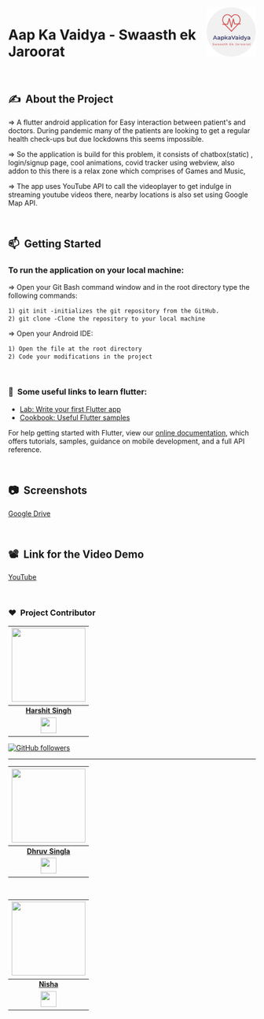 <img src="assets/images/logo.png" align="right" alt="Image" height="100" width="100" />


# Aap Ka Vaidya - Swaasth ek Jaroorat

<br>

## ✍&nbsp;  About the Project

=> A flutter android application for Easy interaction between patient's and doctors. During pandemic many of the patients are looking to get a regular health check-ups but due lockdowns this seems impossible.


=> So the application is build for this problem, it consists of chatbox(static) , login/signup page, cool animations, covid tracker using webview, also addon to this there is a relax zone which comprises of Games and Music,


=> The app uses YouTube API to call the videoplayer to get indulge in streaming youtube videos there, nearby locations is also set using Google Map API.

<br>

## 📫&nbsp; Getting Started

### To run the application on your local machine:
  
=> Open your Git Bash command window and in the root directory type the following commands:

    1) git init -initializes the git repository from the GitHub. 
    2) git clone -Clone the repository to your local machine
=> Open your Android IDE:

    1) Open the file at the root directory
    2) Code your modifications in the project

<br>

### 🤖&nbsp; Some useful links to learn flutter:

- [Lab: Write your first Flutter app](https://flutter.dev/docs/get-started/codelab)
- [Cookbook: Useful Flutter samples](https://flutter.dev/docs/cookbook)

For help getting started with Flutter, view our
[online documentation](https://flutter.dev/docs), which offers tutorials,
samples, guidance on mobile development, and a full API reference.

<br>

## 📷&nbsp; Screenshots

[Google Drive](https://drive.google.com/drive/folders/1-sGdGiSpPj9aVyV63lkOmHf7PQ-4zroP?usp=sharing)

<br>

## 📽&nbsp; Link for the Video Demo

[YouTube](https://www.youtube.com/watch?v=xHoPp9_jX0Y&t=83s)

<br>

### ❤️&nbsp; Project Contributor

<a href="https://github.com/Harshit564"><img src="https://avatars1.githubusercontent.com/u/47476857?s=400&u=8b1d57f71964ea8821662524e171a16e4fcc5c79&v=4" width=150px height=150px /></a>                                                                                         |
| :------------------------------------------------------------------------------------------------------------------------------------------------------------------------------------------------------------------------------------------------------------------------------------------------------------------------------------------: |
|                                                                                                                                        **[Harshit Singh](https://www.linkedin.com/in/harshit-singh-lko//)**                                                                                                                                        |
|<a href="https://www.linkedin.com/in/harshit-singh-lko"><img src="https://mpng.subpng.com/20180324/vhe/kisspng-linkedin-computer-icons-logo-social-networking-ser-facebook-5ab6ebfe5f5397.2333748215219374063905.jpg" width="32px" height="32px"></a> |


[![GitHub followers](https://img.shields.io/github/followers/Harshit564?label=Follow&style=social)](https://github.com/Harshit564/)

---
<a href="https://github.com/DhruvSingla007"><img src="https://avatars3.githubusercontent.com/u/46241019?s=400&u=8b6cc353e4ffe212585db93ee09bc118e1e2748d&v=4" width=150px height=150px /></a>                                                                                         |
| :------------------------------------------------------------------------------------------------------------------------------------------------------------------------------------------------------------------------------------------------------------------------------------------------------------------------------------------: |
|                                                                                                                                        **[Dhruv Singla](https://www.linkedin.com/in/dhruv-singla-116598135/)**                                                                                                                                        |
|<a href="https://www.linkedin.com/in/dhruv-singla-116598135/"><img src="https://mpng.subpng.com/20180324/vhe/kisspng-linkedin-computer-icons-logo-social-networking-ser-facebook-5ab6ebfe5f5397.2333748215219374063905.jpg" width="32px" height="32px"></a> | 

<br>

<a href="https://github.com/Nisha2701"><img src="https://avatars2.githubusercontent.com/u/60098687?s=400&v=4" width=150px height=150px /><a>                                                                                         |
| :------------------------------------------------------------------------------------------------------------------------------------------------------------------------------------------------------------------------------------------------------------------------------------------------------------------------------------------: |
|                                                                                                                                        **[Nisha](https://www.linkedin.com/in/nisha-88b887191/)**                                                                                                                                        |
|<a href="https://www.linkedin.com/in/nisha-88b887191/"><img src="https://mpng.subpng.com/20180324/vhe/kisspng-linkedin-computer-icons-logo-social-networking-ser-facebook-5ab6ebfe5f5397.2333748215219374063905.jpg" width="32px" height="32px"></a> |
